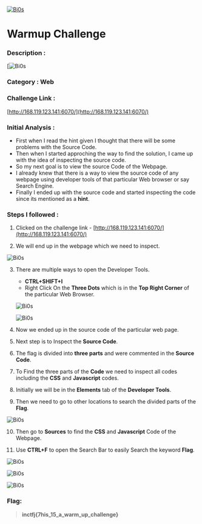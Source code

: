 [![Bi0s](https://github.com/abhishekabi2002/Bi0s/blob/master/Assets/1.png?raw=true "Bi0s")](https://tasks.bi0s.in/home)

# Warmup Challenge

### Description : 

[![Bi0s](https://github.com/abhishekabi2002/Bi0s/blob/master/Assets/2.jpeg?raw=true)

### Category : Web
### Challenge Link :

[http://168.119.123.141:6070/](http://168.119.123.141:6070/)

### Initial Analysis :

- First when I read the hint given I thought that there will be some problems with the Source Code.
- Then when I started approching the way to find the solution, I came up with the idea of inspecting the source code.
- So my next goal is to view the source Code of the Webpage.
- I already knew that there is a way to view the source code of any webpage using developer tools of that particular Web browser or say Search Engine. 
- Finally I ended up with the source code and started inspecting the code since its mentioned as a **hint**.

### Steps I followed :

1. Clicked on the challenge link - [http://168.119.123.141:6070/](http://168.119.123.141:6070/)

2. We will end up in the webpage which we need to inspect.
 
![Bi0s](https://github.com/abhishekabi2002/Bi0s/blob/master/Assets/3.jpeg?raw=true)

3. There are multiple ways to open the Developer Tools.
    - **CTRL+SHIFT+I**
    - Right Click On the **Three Dots** which is in the **Top Right Corner** of the particular Web Browser.
    
    ![Bi0s](https://github.com/abhishekabi2002/Bi0s/blob/master/Assets/4.jpeg?raw=true)
    
    ![Bi0s](https://github.com/abhishekabi2002/Bi0s/blob/master/Assets/5.jpeg?raw=true)

4. Now we ended up in the source code of the particular web page.
5. Next step is to Inspect the **Source Code**.
6. The flag is divided into **three parts** and were commented in the **Source Code**.
7. To Find the three parts of the **Code** we need to inspect all codes including the **CSS** and **Javascript** codes.
8. Initially we will be in the **Elements** tab of the **Developer Tools**.
9. Then we need to go to other locations to search the divided parts of the **Flag**.

![Bi0s](https://github.com/abhishekabi2002/Bi0s/blob/master/Assets/6.jpeg?raw=true)

10. Then go to **Sources** to find the **CSS** and **Javascript** Code of the Webpage.

11. Use **CTRL+F** to open the Search Bar to easily Search the keyword **Flag**.


![Bi0s](https://github.com/abhishekabi2002/Bi0s/blob/master/Assets/9.jpeg?raw=true)

![Bi0s](https://github.com/abhishekabi2002/Bi0s/blob/master/Assets/8.jpeg?raw=true)

![Bi0s](https://github.com/abhishekabi2002/Bi0s/blob/master/Assets/7.jpeg?raw=true)

### Flag: 

> **inctfj{7his_15_a_warm_up_challenge}**





